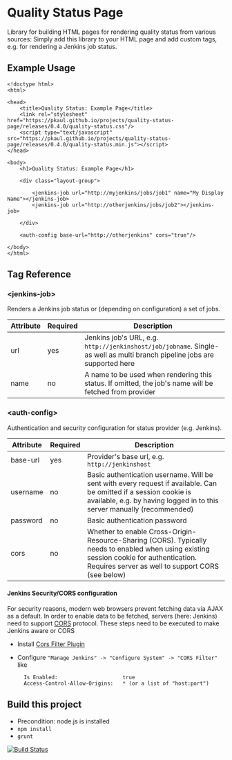 # Quality Status Page


Library for building HTML pages for rendering quality status from various sources: 
Simply add this library to your HTML page and add custom tags, e.g. for rendering a Jenkins job status. 


## Example Usage

    <!doctype html>
    <html>
    
    <head>
        <title>Quality Status: Example Page</title>
        <link rel="stylesheet" href="https://pkaul.github.io/projects/quality-status-page/releases/0.4.0/quality-status.css"/>
        <script type="text/javascript" src="https://pkaul.github.io/projects/quality-status-page/releases/0.4.0/quality-status.min.js"></script>
    </head>
    
    <body>
        <h1>Quality Status: Example Page</h1>
 
        <div class="layout-group">
        
            <jenkins-job url="http://myjenkins/jobs/job1" name="My Display Name"></jenkins-job>
            <jenkins-job url="http://otherjenkins/jobs/job2"></jenkins-job>
        
        </div>
        
        <auth-config base-url="http://otherjenkins" cors="true"/>
               
    </body>
    </html>

## Tag Reference

### &lt;jenkins-job&gt;
Renders a Jenkins job status or (depending on configuration) a set of jobs.

|Attribute|Required|Description|
|---------|--------|-----------|
|url|yes|Jenkins job's URL, e.g. `http://jenkinshost/job/jobname`. Single- as well as multi branch pipeline jobs are supported here|
|name|no|A name to be used when rendering this status. If omitted, the job's name will be fetched from provider|

### &lt;auth-config&gt;
Authentication and security configuration for status provider (e.g. Jenkins). 

|Attribute|Required|Description|
|---------|--------|-----------|
|base-url|yes|Provider's base url, e.g. `http://jenkinshost`|
|username|no|Basic authentication username. Will be sent with every request if available. Can be omitted if a session cookie is available, e.g. by having logged in to this server manually (recommended)|
|password|no|Basic authentication password|
|cors|no|Whether to enable Cross-Origin-Resource-Sharing (CORS). Typically needs to enabled when using existing session cookie for authentication. Requires server as well to support CORS (see below)|


#### Jenkins Security/CORS configuration
For security reasons, modern web browsers prevent fetching data via AJAX as a default. In order to enable data to be fetched, servers (here: Jenkins) need to
support [CORS](https://en.wikipedia.org/wiki/Cross-origin_resource_sharing) protocol. These steps need to be executed to make Jenkins aware or CORS

* Install [Cors Filter Plugin](https://wiki.jenkins-ci.org/display/JENKINS/Cors+Filter+Plugin) 
* Configure `"Manage Jenkins" -> "Configure System" -> "CORS Filter"` like

        Is Enabled:                     true
        Access-Control-Allow-Origins:   * (or a list of "host:port")



## Build this project
* Precondition: node.js is installed
* `npm install`
* `grunt`

[![Build Status](https://travis-ci.org/pkaul/quality-status-page.png?branch=master)](https://travis-ci.org/pkaul/quality-status-page)

